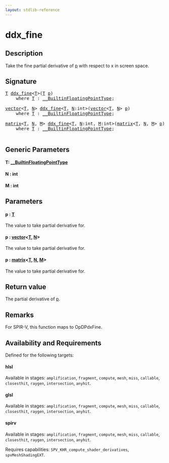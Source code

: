 ```yaml
---
layout: stdlib-reference
---
```


# ddx\_fine

## Description

Take the fine partial derivative of <span class='code'><a href="ddx_fine.html#decl-p" class="code_param">p</a></span> with respect to x in screen space.



## Signature 

<pre>
<a href="ddx_fine.html#typeparam-T" class="code_type">T</a> <a href="ddx_fine.html">ddx_fine</a>&lt;<a href="ddx_fine.html#typeparam-T" class="code_type">T</a>&gt;(<a href="ddx_fine.html#typeparam-T" class="code_type">T</a> <a href="ddx_fine.html#decl-p" class="code_param">p</a>)
    <span class='code_keyword'>where</span> <a href="ddx_fine.html#typeparam-T" class="code_type">T</a> : <a href="../interfaces/0_builtinfloatingpointtype-029hm/index.html" class="code_type">__BuiltinFloatingPointType</a>;

<a href="../types/vector/index.html" class="code_type">vector</a>&lt;<a href="ddx_fine.html#typeparam-T" class="code_type">T</a>, <a href="ddx_fine.html#decl-N" class="code_var">N</a>&gt; <a href="ddx_fine.html">ddx_fine</a>&lt;<a href="ddx_fine.html#typeparam-T" class="code_type">T</a>, <a href="ddx_fine.html#decl-N" class="code_var">N</a>:<span class="code_keyword">int</span>&gt;(<a href="../types/vector/index.html" class="code_type">vector</a>&lt;<a href="ddx_fine.html#typeparam-T" class="code_type">T</a>, <a href="ddx_fine.html#decl-N" class="code_var">N</a>&gt; <a href="ddx_fine.html#decl-p" class="code_param">p</a>)
    <span class='code_keyword'>where</span> <a href="ddx_fine.html#typeparam-T" class="code_type">T</a> : <a href="../interfaces/0_builtinfloatingpointtype-029hm/index.html" class="code_type">__BuiltinFloatingPointType</a>;

<a href="../types/matrix/index.html" class="code_type">matrix</a>&lt;<a href="ddx_fine.html#typeparam-T" class="code_type">T</a>, <a href="ddx_fine.html#decl-N" class="code_var">N</a>, <a href="ddx_fine.html#decl-M" class="code_var">M</a>&gt; <a href="ddx_fine.html">ddx_fine</a>&lt;<a href="ddx_fine.html#typeparam-T" class="code_type">T</a>, <a href="ddx_fine.html#decl-N" class="code_var">N</a>:<span class="code_keyword">int</span>, <a href="ddx_fine.html#decl-M" class="code_var">M</a>:<span class="code_keyword">int</span>&gt;(<a href="../types/matrix/index.html" class="code_type">matrix</a>&lt;<a href="ddx_fine.html#typeparam-T" class="code_type">T</a>, <a href="ddx_fine.html#decl-N" class="code_var">N</a>, <a href="ddx_fine.html#decl-M" class="code_var">M</a>&gt; <a href="ddx_fine.html#decl-p" class="code_param">p</a>)
    <span class='code_keyword'>where</span> <a href="ddx_fine.html#typeparam-T" class="code_type">T</a> : <a href="../interfaces/0_builtinfloatingpointtype-029hm/index.html" class="code_type">__BuiltinFloatingPointType</a>;

</pre>

## Generic Parameters

####  <a id="typeparam-T"></a>T: [\_\_BuiltinFloatingPointType](../interfaces/0_builtinfloatingpointtype-029hm/index.html)
####  <a id="decl-N"></a>N  : int
####  <a id="decl-M"></a>M  : int

## Parameters

####  <a id="decl-p"></a>p  : [T](ddx_fine.html#typeparam-T)
The value to take partial derivative for.

####  <a id="decl-p"></a>p  : [vector](../types/vector/index.html)\<[T](../types/vector/index.html#typeparam-T), [N](../types/vector/index.html#decl-N)\>
The value to take partial derivative for.

####  <a id="decl-p"></a>p  : [matrix](../types/matrix/index.html)\<[T](.html), [N](../types/matrix/index.html#decl-N), [M](../types/matrix/index.html#decl-M)\>
The value to take partial derivative for.


## Return value
The partial derivative of <span class='code'><a href="ddx_fine.html#decl-p" class="code_param">p</a></span>.

## Remarks
For SPIR-V, this function maps to <span class='code'>OpDPdxFine</span>.


## Availability and Requirements

Defined for the following targets:

#### hlsl
Available in stages: `amplification`, `fragment`, `compute`, `mesh`, `miss`, `callable`, `closesthit`, `raygen`, `intersection`, `anyhit`.

#### glsl
Available in stages: `amplification`, `fragment`, `compute`, `mesh`, `miss`, `callable`, `closesthit`, `raygen`, `intersection`, `anyhit`.

#### spirv
Available in stages: `amplification`, `fragment`, `compute`, `mesh`, `miss`, `callable`, `closesthit`, `raygen`, `intersection`, `anyhit`.

Requires capabilities: `SPV_KHR_compute_shader_derivatives`, `spvMeshShadingEXT`.


